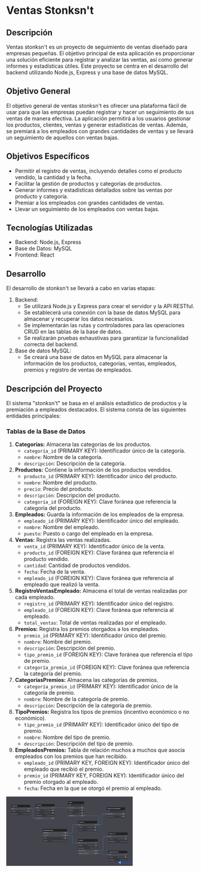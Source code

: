 # Ventas Stonksn't

## Descripción

Ventas stonksn't es un proyecto de seguimiento de ventas diseñado para empresas pequeñas. El objetivo principal de esta aplicación es proporcionar una solución eficiente para registrar y analizar las ventas, así como generar informes y estadísticas útiles. Este proyecto se centra en el desarrollo del backend utilizando Node.js, Express y una base de datos MySQL.

## Objetivo General

El objetivo general de ventas stonksn't es ofrecer una plataforma fácil de usar para que las empresas puedan registrar y hacer un seguimiento de sus ventas de manera efectiva. La aplicación permitirá a los usuarios gestionar los productos, clientes, ventas y generar estadísticas de ventas. Además, se premiará a los empleados con grandes cantidades de ventas y se llevará un seguimiento de aquellos con ventas bajas.

## Objetivos Específicos

- Permitir el registro de ventas, incluyendo detalles como el producto vendido, la cantidad y la fecha.
- Facilitar la gestión de productos y categorías de productos.
- Generar informes y estadísticas detallados sobre las ventas por producto y categoría.
- Premiar a los empleados con grandes cantidades de ventas.
- Llevar un seguimiento de los empleados con ventas bajas.

## Tecnologías Utilizadas

- Backend: Node.js, Express
- Base de Datos: MySQL
- Frontend: React

## Desarrollo

El desarrollo de stonksn't se llevará a cabo en varias etapas:

1. Backend:
   - Se utilizará Node.js y Express para crear el servidor y la API RESTful.
   - Se establecerá una conexión con la base de datos MySQL para almacenar y recuperar los datos necesarios.
   - Se implementarán las rutas y controladores para las operaciones CRUD en las tablas de la base de datos.
   - Se realizarán pruebas exhaustivas para garantizar la funcionalidad correcta del backend.
2. Base de datos MySQL:
   - Se creará una base de datos en MySQL para almacenar la información de los productos, categorías, ventas, empleados, premios y registro de ventas de empleados.

## Descripción del Proyecto

El sistema "stonksn't" se basa en el análisis estadístico de productos y la premiación a empleados destacados. El sistema consta de las siguientes entidades principales:

### Tablas de la Base de Datos

1. **Categorías:** Almacena las categorías de los productos.
   - `categoría_id` (PRIMARY KEY): Identificador único de la categoría.
   - `nombre`: Nombre de la categoría.
   - `descripción`: Descripción de la categoría.
2. **Productos:** Contiene la información de los productos vendidos.
   - `producto_id` (PRIMARY KEY): Identificador único del producto.
   - `nombre`: Nombre del producto.
   - `precio`: Precio del producto.
   - `descripción`: Descripción del producto.
   - `categoría_id` (FOREIGN KEY): Clave foránea que referencia la categoría del producto.
3. **Empleados:** Guarda la información de los empleados de la empresa.
   - `empleado_id` (PRIMARY KEY): Identificador único del empleado.
   - `nombre`: Nombre del empleado.
   - `puesto`: Puesto o cargo del empleado en la empresa.
4. **Ventas:** Registra las ventas realizadas.
   - `venta_id` (PRIMARY KEY): Identificador único de la venta.
   - `producto_id` (FOREIGN KEY): Clave foránea que referencia el producto vendido.
   - `cantidad`: Cantidad de productos vendidos.
   - `fecha`: Fecha de la venta.
   - `empleado_id` (FOREIGN KEY): Clave foránea que referencia al empleado que realizó la venta.
5. **RegistroVentasEmpleado:** Almacena el total de ventas realizadas por cada empleado.
   - `registro_id` (PRIMARY KEY): Identificador único del registro.
   - `empleado_id` (FOREIGN KEY): Clave foránea que referencia al empleado.
   - `total_ventas`: Total de ventas realizadas por el empleado.
6. **Premios:** Registra los premios otorgados a los empleados.
   - `premio_id` (PRIMARY KEY): Identificador único del premio.
   - `nombre`: Nombre del premio.
   - `descripción`: Descripción del premio.
   - `tipo_premio_id` (FOREIGN KEY): Clave foránea que referencia el tipo de premio.
   - `categoría_premio_id` (FOREIGN KEY): Clave foránea que referencia la categoría del premio.
7. **CategoríasPremios:** Almacena las categorías de premios.
   - `categoría_premio_id` (PRIMARY KEY): Identificador único de la categoría de premio.
   - `nombre`: Nombre de la categoría de premio.
   - `descripción`: Descripción de la categoría de premio.
8. **TipoPremios:** Registra los tipos de premios (incentivo económico o no económico).
   - `tipo_premio_id` (PRIMARY KEY): Identificador único del tipo de premio.
   - `nombre`: Nombre del tipo de premio.
   - `descripción`: Descripción del tipo de premio.
9. **EmpleadosPremios:** Tabla de relación muchos a muchos que asocia empleados con los premios que han recibido.
   - `empleado_id` (PRIMARY KEY, FOREIGN KEY): Identificador único del empleado que recibió el premio.
   - `premio_id` (PRIMARY KEY, FOREIGN KEY): Identificador único del premio otorgado al empleado.
   - `fecha`: Fecha en la que se otorgó el premio al empleado.

<img src="./img/DatabaseStonksnt.png" alt="Database" style="zoom:33%;" />